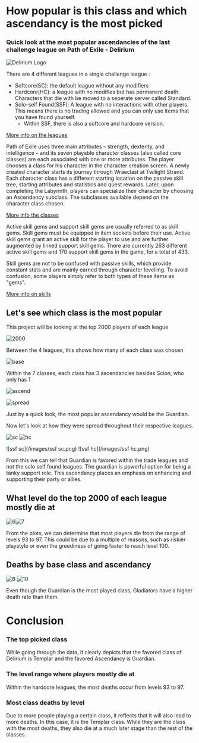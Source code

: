 # How popular is this class and which ascendancy is the most picked

### Quick look at the most popular ascendancies of the last challenge league on Path of Exile - Delirium

![Delirium Logo](Delirium_league_logo.png)


There are 4 different leagues in a single challenge league :
- Softcore(SC): the default league without any modifiers
- Hardcore(HC): a league with no modifies but has permanent death. Characters that die with be moved to a seperate server called Standard. 
- Solo-self Found(SSF): A league with no interactions with other players. This means there is no trading allowed and you can only use items that you have found yourself.
  - Within SSF, there is also a softcore and hardcore version.

[More info on the leagues](https://pathofexile.gamepedia.com/League)

Path of Exile uses three main attributes – strength, dexterity, and intelligence – and its seven playable character classes (also called core classes) are each associated with one or more attributes. The player chooses a class for his character in the character creation screen. A newly created character starts its journey through Wraeclast at Twilight Strand. Each character class has a different starting location on the passive skill tree, starting attributes and statistics and quest rewards. Later, upon completing the Labyrinth, players can specialize their character by choosing an Ascendancy subclass. The subclasses available depend on the character class chosen.

[More info the classes](https://pathofexile.gamepedia.com/Character_class)

Active skill gems and support skill gems are usually referred to as skill gems. Skill gems must be equipped in item sockets before their use. Active skill gems grant an active skill for the player to use and are further augmented by linked support skill gems. There are currently 263 different active skill gems and 170 support skill gems in the game, for a total of 433.

Skill gems are not to be confused with passive skills, which provide constant stats and are mainly earned through character levelling. To avoid confusion, some players simply refer to both types of these items as "gems".

[More info on skills](https://pathofexile.gamepedia.com/Skill_gem)

## Let's see which class is the most popular
This project will be looking at the top 2000 players of each league

![2000](/images/1.png)

Between the 4 leagues, this shows how many of each class was chosen

![base](/images/4.png)

Within the 7 classes, each class has 3 ascendancies besides Scion, who only has 1

![ascend](/images/2.png)

![spread](/images/5.png)

Just by a quick look, the most popular ascendancy would be the Guardian.

Now let's look at how they were spread throughout their respective leagues.

![sc](/images/sc.png) ![hc](/images/hc.png)

![ssf sc](/images/ssf sc.png) ![ssf hc](/images/ssf hc.png)

From this we can tell that Guardian is favored within the trade leagues and not the solo self found leagues. The guardian is powerful option for being a tanky support role. This ascendancy places an emphasis on enhancing and supporting their party or allies. 

## What level do the top 2000 of each league mostly die at

![6](/images/6.png)![7](/images/7.png)

From the plots, we can determine that most players die from the range of levels 93 to 97. This could be due to a multiple of reasons, such as riskier playstyle or even the greediness of going faster to reach level 100.

## Deaths by base class and ascendancy

![8](/images/8.png) ![10](/images/10.png)

Even though the Guardian is the most played class, Gladiators have a higher death rate than them. 

# Conclusion

### The top picked class
While going through the data, it clearly depicts that the favored class of Delirium is Templar and the favored Ascendancy is Guardian.

### The level range where players mostly die at
Within the hardcore leagues, the most deaths occur from levels 93 to 97.

### Most class deaths by level
Due to more people playing a certain class, it reflects that it will also lead to more deaths. In this case, it is the Templar class. While they are the class with the most deaths, they also die at a much later stage than the rest of the classes. 

